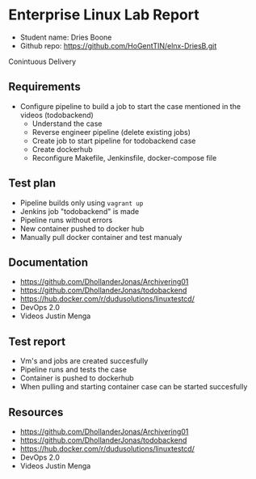 # Enterprise Linux Lab Report

- Student name: Dries Boone
- Github repo: <https://github.com/HoGentTIN/elnx-DriesB.git>


Conintuous Delivery 

## Requirements

- Configure pipeline to build a job to start the case mentioned in the videos (todobackend)
	- Understand the case
	- Reverse engineer pipeline (delete existing jobs)
	- Create job to start pipeline for todobackend case
	- Create dockerhub
	- Reconfigure Makefile, Jenkinsfile, docker-compose file 


## Test plan

- Pipeline builds only using `vagrant up`
- Jenkins job "todobackend" is made
- Pipeline runs without errors
- New container pushed to docker hub
- Manually pull docker container and test manualy
## Documentation

- https://github.com/DhollanderJonas/Archivering01
- https://github.com/DhollanderJonas/todobackend
- https://hub.docker.com/r/dudusolutions/linuxtestcd/
- DevOps 2.0
- Videos Justin Menga

## Test report

- Vm's and jobs are created succesfully
- Pipeline runs and tests the case
- Container is pushed to dockerhub
- When pulling and starting container case can be started succesfully

## Resources

- https://github.com/DhollanderJonas/Archivering01
- https://github.com/DhollanderJonas/todobackend
- https://hub.docker.com/r/dudusolutions/linuxtestcd/
- DevOps 2.0
- Videos Justin Menga
